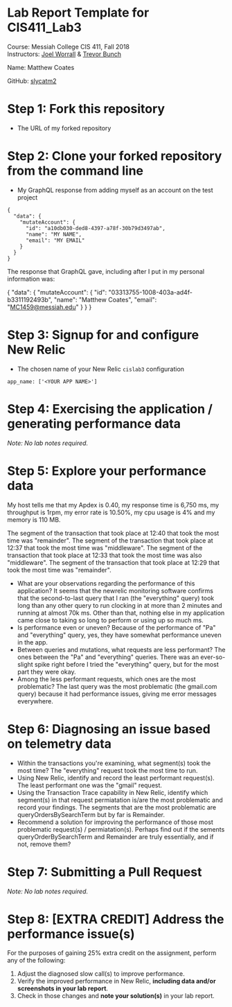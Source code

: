 # Lab Report Template for CIS411_Lab3
Course: Messiah College CIS 411, Fall 2018<br/>
Instructors: [Joel Worrall](https://github.com/tangollama) & [Trevor Bunch](https://github.com/trevordbunch)<br/>

Name: Matthew Coates<br/>

GitHub: [slycatm2](https://github.com/slycatm2)<br/>

# Step 1: Fork this repository
- The URL of my forked repository

# Step 2: Clone your forked repository from the command line
- My GraphQL response from adding myself as an account on the test project
```
{
  "data": {
    "mutateAccount": {
      "id": "a10db030-ded8-4397-a78f-30b79d3497ab",
      "name": "MY NAME",
      "email": "MY EMAIL"
    }
  }
}
```

The response that GraphQL gave, including after I put in my personal information was:

{
  "data": {
    "mutateAccount": {
      "id": "03313755-1008-403a-ad4f-b3311192493b",
      "name": "Matthew Coates",
      "email": "MC1459@messiah.edu"
    }
  }
}

# Step 3: Signup for and configure New Relic
- The chosen name of your New Relic ```cislab3``` configuration
```
app_name: ['<YOUR APP NAME>']
```

# Step 4: Exercising the application / generating performance data

_Note: No lab notes required._

# Step 5: Explore your performance data

My host tells me that my Apdex is 0.40, my response time is 6,750 ms, my throughput is 1rpm, my error rate is 10.50%, my cpu usage is 4% and my memory is 110 MB.

The segment of the transaction that took place at 12:40 that took the most time was "remainder". The segment of the transaction that took place at 12:37 that took the most time was "middleware". The segment of the transaction that took place at 12:33 that took the most time was  also "middleware". The segment of the transaction that took place at 12:29 that took the most time was "remainder".

* What are your observations regarding the performance of this application? 
It seems that the newrelic monitoring software confirms that the second-to-last query that I ran (the "everything" query) took long than any other query to run clocking in at more than 2 minutes and running at almost 70k ms. Other than that, nothing else in my application came close to taking so long to perform or using up so much ms.
* Is performance even or uneven? 
Because of the performance of "Pa" and "everything" query, yes, they have  somewhat performance uneven in the app.
* Between queries and mutations, what requests are less performant? 
The ones between the "Pa" and "everything" queries. There was an ever-so-slight spike right before I tried the "everything" query, but for the most part they were okay. 
* Among the less performant requests, which ones are the most problematic?
The last query was the most problematic (the gmail.com query) because it had performance issues, giving me error messages everywhere.


# Step 6: Diagnosing an issue based on telemetry data
* Within the transactions you're examining, what segment(s) took the most time?
The "everything" request took the most time to run.
* Using New Relic, identify and record the least performant request(s).
The least performant one was the "gmail" request.
* Using the Transaction Trace capability in New Relic, identify which segment(s) in that request permiatation is/are the most problematic and record your findings.
The segments that are the most problematic are queryOrdersBySearchTerm but by far is Remainder. 
* Recommend a solution for improving the performance of those most problematic request(s) / permiatation(s).
Perhaps find out if the sements queryOrderBySearchTerm and Remainder are truly essentially, and if not, remove them?

# Step 7: Submitting a Pull Request
_Note: No lab notes required._

# Step 8: [EXTRA CREDIT] Address the performance issue(s)
For the purposes of gaining 25% extra credit on the assignment, perform any of the following:
1. Adjust the diagnosed slow call(s) to improve performance. 
2. Verify the improved performance in New Relic, **including data and/or screenshots in your lab report**.
2. Check in those changes and **note your solution(s)** in your lab report.